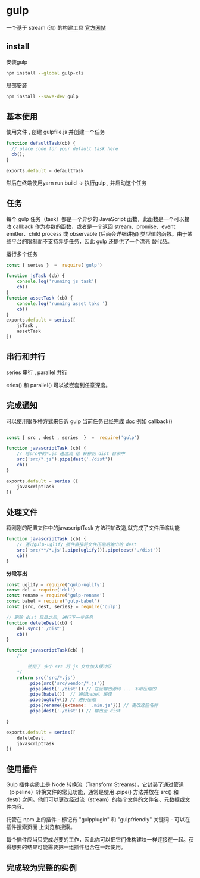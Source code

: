 

# gulp 
一个基于 stream (流) 的构建工具  [官方网站](https://www.gulpjs.com.cn/)

## install  
安装gulp 
```bash
npm install --global gulp-cli
```
局部安装
```bash
npm install --save-dev gulp
```


## 基本使用 
使用文件 , 创建 gulpfile.js 并创建一个任务  
```javascript
function defaultTask(cb) {
  // place code for your default task here
  cb();
}

exports.default = defaultTask
```


然后在终端使用yarn run build -> 执行gulp  , 并启动这个任务 





## 任务 
每个 gulp 任务（task）都是一个异步的 JavaScript 函数，此函数是一个可以接收 callback 作为参数的函数，或者是一个返回 stream、promise、event emitter、child process 或 observable (后面会详细讲解) 类型值的函数。由于某些平台的限制而不支持异步任务，因此 gulp 还提供了一个漂亮 替代品。

运行多个任务 
```js
const { series }  =  require('gulp')

function jsTask (cb) {
    console.log('running js task')
    cb()
}
function assetTask (cb) {
    console.log('running asset taks ')
    cb()
}
exports.default = series([
    jsTask ,
    assetTask
])

```

## 串行和并行
series 串行 ,  parallel 并行 

eries() 和 parallel() 可以被嵌套到任意深度。




## 完成通知
可以使用很多种方式来告诉 gulp 当前任务已经完成   [doc](https://www.gulpjs.com.cn/docs/getting-started/async-completion/#%E4%BB%BB%E5%8A%A1%EF%BC%88task%EF%BC%89%E5%AE%8C%E6%88%90%E9%80%9A%E7%9F%A5)
例如 callback()
```js

const { src , dest , series  }  =  require('gulp')

function javascriptTask (cb) {
    // 将src中的*.js 通过流 给 转移到 dist 目录中
    src('src/*.js').pipe(dest('./dist'))
    cb()
}

exports.default = series ([
    javascriptTask
])

```


## 处理文件 

将刚刚的配置文件中的javascriptTask 方法稍加改造,就完成了文件压缩功能
```js
function javascriptTask (cb) {
    // 通过gulp-uglify 插件直接将文件压缩后输出给 dest
    src('src/**/*.js').pipe(uglify()).pipe(dest('./dist'))
    cb()
}
```

**分段写出**

```js
const uglify = require('gulp-uglify')
const del = require('del')
const rename = require('gulp-rename')
const babel = require('gulp-babel')
const {src, dest, series} = require('gulp')

// 删除 dist 目录之后, 进行下一步任务
function deleteDest(cb) {
    del.sync('./dist')
    cb()
}

function javascriptTask(cb) {
    /*

        使用了 多个 src 将 js 文件加入缓冲区 
    */
    return src('src/*.js')
        .pipe(src('src/vendor/*.js'))
        .pipe(dest('./dist')) // 在此输出源码 ... 不带压缩的
        .pipe(babel())  // 通过babel 编译 
        .pipe(uglify()) // 进行压缩 
        .pipe(rename({extname: '.min.js'})) // 更改这些名称
        .pipe(dest('./dist')) // 输出至 dist 

}

exports.default = series([
    deleteDest,
    javascriptTask
])

```

## 使用插件 

Gulp 插件实质上是 Node 转换流（Transform Streams），它封装了通过管道（pipeline）转换文件的常见功能，通常是使用 .pipe() 方法并放在 src() 和 dest() 之间。他们可以更改经过流（stream）的每个文件的文件名、元数据或文件内容。

托管在 npm 上的插件 - 标记有 "gulpplugin" 和 "gulpfriendly" 关键词 - 可以在 插件搜索页面 上浏览和搜索。

每个插件应当只完成必要的工作，因此你可以把它们像构建块一样连接在一起。获得想要的结果可能需要把一组插件组合在一起使用。





## 完成较为完整的实例










